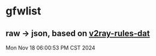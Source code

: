 # gfwlist
## raw -> json, based on [v2ray-rules-dat](https://github.com/Loyalsoldier/v2ray-rules-dat)
Mon Nov 18 06:00:53 PM CST 2024

